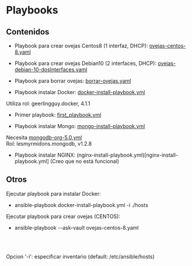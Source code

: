 # Playbooks

## Contenidos

* Playbook para crear ovejas Centos8 (1 interfaz, DHCP): [ovejas-centos-8.yaml](ovejas-centos-8.yaml:q)

* Playbook para crear ovejas Debian10 (2 interfaces, DHCP): [ovejas-debian-10-dosInterfaces.yaml]( ovejas-debian-10-dosInterfaces.yaml)

* Playbook para borrar ovejas: [borrar-ovejas.yaml](borrar-ovejas.yaml)

* Playbook instalar Docker: [docker-install-playbook.yml](docker-install-playbook.yml)

Utiliza rol: geerlingguy.docker, 4.1.1

* Primer playbook: [first_playbook.yml](first_playbook.yml)

* Playbook instalar Mongo: [mongo-install-playbook.yml](mongo-install-playbook.yml)

Necesita [mongodb-org-5.0.yml](mongodb-org-5.0.yml) <br>
Rol: lesmyrmidons.mongodb, v1.2.8

* Playbook instalar NGINX: (nginx-install-playbook.yml)[nginx-install-playbook.yml]   (Creo que no está funcional)


## Otros

Ejecutar playbook para instalar Docker:

* ansible-playbook docker-install-playbook.yml -i ./hosts


Ejecutar playbook para crear ovejas (CENTOS):

* ansible-playbook --ask-vault ovejas-centos-8.yaml

<br><br>

Opcion '-i': especificar inventario (default: /etc/ansible/hosts)